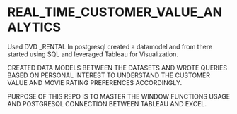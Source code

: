 # REAL_TIME_CUSTOMER_VALUE_ANALYTICS
Used DVD _RENTAL In postgresql created a datamodel and from there started using SQL and leveraged Tableau for Visualization.

CREATED DATA MODELS BETWEEN THE DATASETS AND WROTE QUERIES BASED ON PERSONAL INTEREST TO UNDERSTAND THE CUSTOMER VALUE AND MOVIE RATING PREFERENCES ACCORDINGLY.

PURPOSE OF THIS REPO IS TO MASTER THE WINDOW FUNCTIONS USAGE AND POSTGRESQL CONNECTION BETWEEN TABLEAU AND EXCEL.

